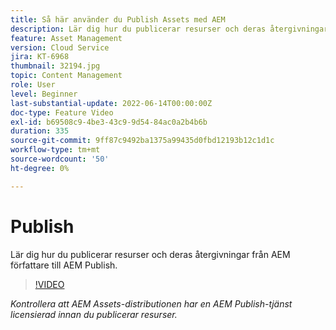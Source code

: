 ```yaml
---
title: Så här använder du Publish Assets med AEM
description: Lär dig hur du publicerar resurser och deras återgivningar från AEM författare till AEM Publish.
feature: Asset Management
version: Cloud Service
jira: KT-6968
thumbnail: 32194.jpg
topic: Content Management
role: User
level: Beginner
last-substantial-update: 2022-06-14T00:00:00Z
doc-type: Feature Video
exl-id: b69508c9-4be3-43c9-9d54-84ac0a2b4b6b
duration: 335
source-git-commit: 9ff87c9492ba1375a99435d0fbd12193b12c1d1c
workflow-type: tm+mt
source-wordcount: '50'
ht-degree: 0%

---
```


# Publish

Lär dig hur du publicerar resurser och deras återgivningar från AEM författare till AEM Publish.

>[!VIDEO](https://video.tv.adobe.com/v/330932?quality=12&learn=on)

_Kontrollera att AEM Assets-distributionen har en AEM Publish-tjänst licensierad innan du publicerar resurser._
